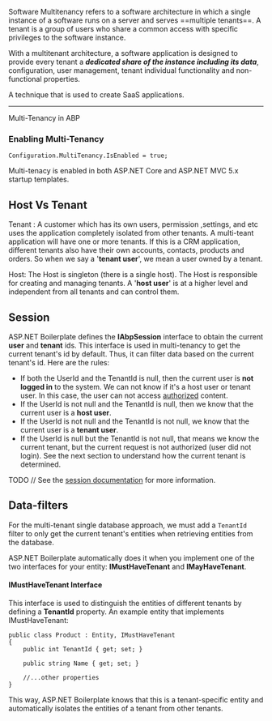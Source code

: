 Software Multitenancy refers to a software architecture in which a single instance of a software runs on a server and serves ==multiple tenants==. A tenant is a group of users who share a common access with specific privileges to the software instance.

With a multitenant architecture, a software application is designed to provide every tenant a **_dedicated share of the instance including its data_**, configuration, user management, tenant individual functionality and non-functional properties.

A technique that is used to create SaaS applications.

---


Multi-Tenancy in ABP

### Enabling Multi-Tenancy

```
Configuration.MultiTenancy.IsEnabled = true; 
```

Multi-tenacy is enabled in both ASP.NET Core and ASP.NET MVC 5.x startup templates.

## Host Vs Tenant

Tenant : A customer which has its own users, permission ,settings, and etc uses the application completely isolated from other tenants. A multi-teant application will have one or more tenants. If this is a CRM application, different tenants also have their own accounts, contacts, products and orders. So when we say a '**tenant user**', we mean a user owned by a tenant.

Host: The Host is singleton (there is a single host). The Host is responsible for creating and managing tenants. A '**host user**' is at a higher level and independent from all tenants and can control them.


## Session

ASP.NET Boilerplate defines the **IAbpSession** interface to obtain the current **user** and **tenant** ids. This interface is used in multi-tenancy to get the current tenant's id by default. Thus, it can filter data based on the current tenant's id. Here are the rules:

-   If both the UserId and the TenantId is null, then the current user is **not logged in** to the system. We can not know if it's a host user or tenant user. In this case, the user can not access [authorized](https://aspnetboilerplate.com/Pages/Documents/Authorization) content.
-   If the UserId is not null and the TenantId is null, then we know that the current user is a **host user**.
-   If the UserId is not null and the TenantId is not null, we know that the current user is a **tenant user**.
-   If the UserId is null but the TenantId is not null, that means we know the current tenant, but the current request is not authorized (user did not login). See the next section to understand how the current tenant is determined.

TODO // See the [session documentation](https://aspnetboilerplate.com/Pages/Documents/Abp-Session) for more information.

## Data-filters

For the multi-tenant single database approach, we must add a `TenantId` filter to only get the current tenant's entities when retrieving entities from the database.

ASP.NET Boilerplate automatically does it when you implement one of the two interfaces for your entity: **IMustHaveTenant** and **IMayHaveTenant**.


#### IMustHaveTenant Interface

This interface is used to distinguish the entities of different tenants by defining a **TenantId** property. An example entity that implements IMustHaveTenant:

```
public class Product : Entity, IMustHaveTenant
{
    public int TenantId { get; set; }

    public string Name { get; set; }

    //...other properties
}
```

This way, ASP.NET Boilerplate knows that this is a tenant-specific entity and automatically isolates the entities of a tenant from other tenants.
